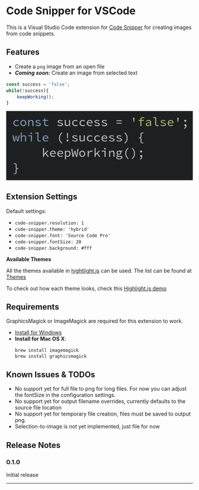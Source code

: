 # Code Snipper for VSCode

This is a Visual Studio Code extension for [Code Snipper](https://github.com/abhisheksoni27/code-snipper) for creating images from code snippets.

## Features

* Create a `png` image from an open file
* ***Coming soon:*** Create an image from selected text

```js
const success = 'false';
while(!success){
    keepWorking();
}
```

![Output](images/output.png)

## Extension Settings

Default settings:

* `code-snipper.resolution: 1`
* `code-snipper.theme: 'hybrid'`
* `code-snipper.font: 'Source Code Pro'`
* `code-snipper.fontSize: 20`
* `code-snipper.background: #fff`

**Available Themes**

All the themes available in [hightlight.js](https://highlightjs.org/) can be used. The list can be found at [Themes](https://codeprose.me/code-snipper/themes.html)

To check out how each theme looks, check this [Highlight.js demo](https://highlightjs.org/static/demo/)

## Requirements
GraphicsMagick or ImageMagick are required for this extension to work. 
* [Install for Windows](https://www.imagemagick.org/script/download.php)
* **Install for Mac OS X**:
    ```
    brew install imagemagick
    brew install graphicsmagick
    ```

## Known Issues & TODOs
* No support yet for full file to png for long files. For now you can adjust the fontSize in the configuration settings. 
* No support yet for output filename overrides, currently defaults to the source file location
* No support yet for temporary file creation, files must be saved to output png.
* Selection-to-image is not yet implemented, just file for now


## Release Notes

### 0.1.0

Initial release

-----------------------------------------------------------------------------------------------------------
